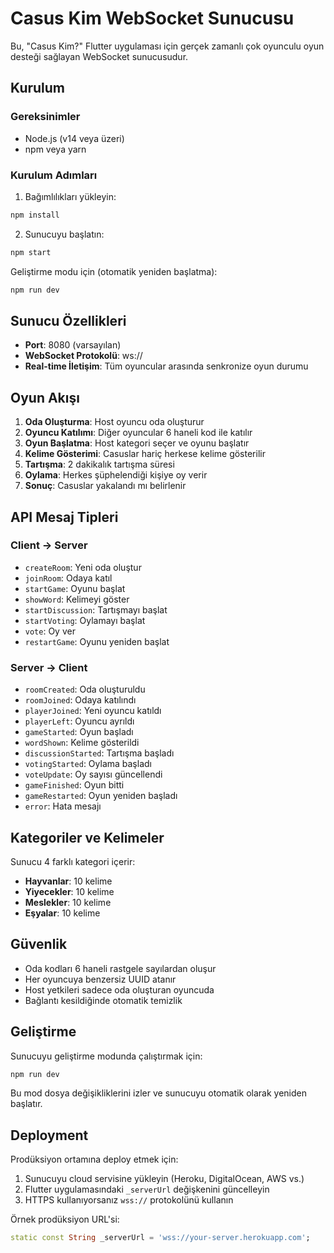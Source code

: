 # Casus Kim WebSocket Sunucusu

Bu, "Casus Kim?" Flutter uygulaması için gerçek zamanlı çok oyunculu oyun desteği sağlayan WebSocket sunucusudur.

## Kurulum

### Gereksinimler
- Node.js (v14 veya üzeri)
- npm veya yarn

### Kurulum Adımları

1. Bağımlılıkları yükleyin:
```bash
npm install
```

2. Sunucuyu başlatın:
```bash
npm start
```

Geliştirme modu için (otomatik yeniden başlatma):
```bash
npm run dev
```

## Sunucu Özellikleri

- **Port**: 8080 (varsayılan)
- **WebSocket Protokolü**: ws://
- **Real-time İletişim**: Tüm oyuncular arasında senkronize oyun durumu

## Oyun Akışı

1. **Oda Oluşturma**: Host oyuncu oda oluşturur
2. **Oyuncu Katılımı**: Diğer oyuncular 6 haneli kod ile katılır
3. **Oyun Başlatma**: Host kategori seçer ve oyunu başlatır
4. **Kelime Gösterimi**: Casuslar hariç herkese kelime gösterilir
5. **Tartışma**: 2 dakikalık tartışma süresi
6. **Oylama**: Herkes şüphelendiği kişiye oy verir
7. **Sonuç**: Casuslar yakalandı mı belirlenir

## API Mesaj Tipleri

### Client → Server
- `createRoom`: Yeni oda oluştur
- `joinRoom`: Odaya katıl
- `startGame`: Oyunu başlat
- `showWord`: Kelimeyi göster
- `startDiscussion`: Tartışmayı başlat
- `startVoting`: Oylamayı başlat
- `vote`: Oy ver
- `restartGame`: Oyunu yeniden başlat

### Server → Client
- `roomCreated`: Oda oluşturuldu
- `roomJoined`: Odaya katılındı
- `playerJoined`: Yeni oyuncu katıldı
- `playerLeft`: Oyuncu ayrıldı
- `gameStarted`: Oyun başladı
- `wordShown`: Kelime gösterildi
- `discussionStarted`: Tartışma başladı
- `votingStarted`: Oylama başladı
- `voteUpdate`: Oy sayısı güncellendi
- `gameFinished`: Oyun bitti
- `gameRestarted`: Oyun yeniden başladı
- `error`: Hata mesajı

## Kategoriler ve Kelimeler

Sunucu 4 farklı kategori içerir:
- **Hayvanlar**: 10 kelime
- **Yiyecekler**: 10 kelime
- **Meslekler**: 10 kelime
- **Eşyalar**: 10 kelime

## Güvenlik

- Oda kodları 6 haneli rastgele sayılardan oluşur
- Her oyuncuya benzersiz UUID atanır
- Host yetkileri sadece oda oluşturan oyuncuda
- Bağlantı kesildiğinde otomatik temizlik

## Geliştirme

Sunucuyu geliştirme modunda çalıştırmak için:
```bash
npm run dev
```

Bu mod dosya değişikliklerini izler ve sunucuyu otomatik olarak yeniden başlatır.

## Deployment

Prodüksiyon ortamına deploy etmek için:

1. Sunucuyu cloud servisine yükleyin (Heroku, DigitalOcean, AWS vs.)
2. Flutter uygulamasındaki `_serverUrl` değişkenini güncelleyin
3. HTTPS kullanıyorsanız `wss://` protokolünü kullanın

Örnek prodüksiyon URL'si:
```dart
static const String _serverUrl = 'wss://your-server.herokuapp.com';
``` 